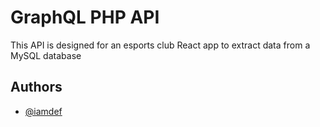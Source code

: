# GraphQL PHP API

This API is designed for an esports club React app to extract data from a MySQL database

## Authors

- [@iamdef](https://www.github.com/iamdef)